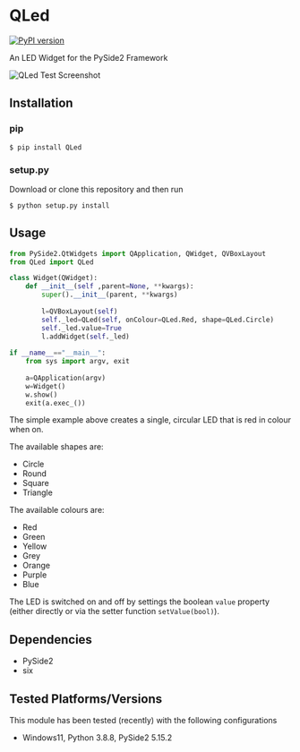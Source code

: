 # QLed

[![PyPI version](https://badge.fury.io/py/QLed.svg)](https://badge.fury.io/py/QLed)

An LED Widget for the PySide2 Framework

![QLed Test Screenshot](https://raw.githubusercontent.com/jazzycamel/QLed/master/QLed_test_screenshot.png)

## Installation
### pip
`$ pip install QLed`

### setup.py
Download or clone this repository and then run

`$ python setup.py install`

## Usage
```python
from PySide2.QtWidgets import QApplication, QWidget, QVBoxLayout
from QLed import QLed

class Widget(QWidget):
    def __init__(self ,parent=None, **kwargs):
        super().__init__(parent, **kwargs)
        
        l=QVBoxLayout(self)
        self._led=QLed(self, onColour=QLed.Red, shape=QLed.Circle)
        self._led.value=True
        l.addWidget(self._led)
        
if __name__=="__main__":
    from sys import argv, exit
    
    a=QApplication(argv)
    w=Widget()
    w.show()
    exit(a.exec_())
```

The simple example above creates a single, circular LED that is red in colour when on.

The available shapes are:

* Circle
* Round
* Square
* Triangle

The available colours are:

* Red
* Green
* Yellow
* Grey
* Orange
* Purple
* Blue

The LED is switched on and off by settings the boolean `value` property (either directly or via the setter function `setValue(bool)`).

## Dependencies
* PySide2
* six

## Tested Platforms/Versions
This module has been tested (recently) with the following configurations

* Windows11, Python 3.8.8, PySide2 5.15.2
